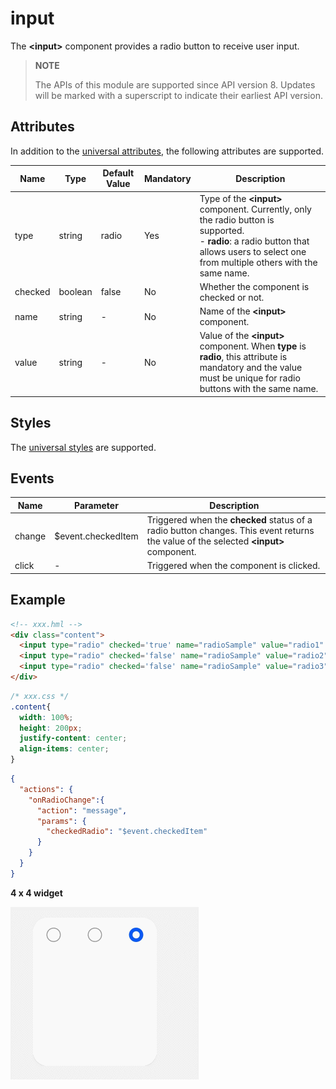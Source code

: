 # input


The **\<input>** component provides a radio button to receive user input. 

> **NOTE**
>
> The APIs of this module are supported since API version 8. Updates will be marked with a superscript to indicate their earliest API version.

## Attributes

In addition to the [universal attributes](js-service-widget-common-attributes.md), the following attributes are supported.

| Name     | Type     | Default Value  | Mandatory  | Description                                      |
| ------- | ------- | ----- | ---- | ---------------------------------------- |
| type    | string  | radio | Yes   | Type of the **\<input>** component. Currently, only the radio button is supported.<br>- **radio**: a radio button that allows users to select one from multiple others with the same name.|
| checked | boolean | false | No   | Whether the component is checked or not.                               |
| name    | string  | -     | No   | Name of the **\<input>** component.                             |
| value   | string  | -     | No   | Value of the **\<input>** component. When **type** is **radio**, this attribute is mandatory and the value must be unique for radio buttons with the same name.|


## Styles

The [universal styles](js-service-widget-common-styles.md) are supported.


## Events

| Name    | Parameter                | Description                                      |
| ------ | ------------------ | ---------------------------------------- |
| change | $event.checkedItem | Triggered when the **checked** status of a radio button changes. This event returns the value of the selected **\<input>** component.|
| click  | -                  | Triggered when the component is clicked.                              |


## Example


```html
<!-- xxx.hml -->
<div class="content">
  <input type="radio" checked='true' name="radioSample" value="radio1" onchange="onRadioChange"></input>
  <input type="radio" checked='false' name="radioSample" value="radio2" onchange="onRadioChange"></input>
  <input type="radio" checked='false' name="radioSample" value="radio3" onchange="onRadioChange"></input>
</div>
```


```css
/* xxx.css */
.content{
  width: 100%;
  height: 200px;
  justify-content: center;
  align-items: center;
}
```


```json
{
  "actions": {
    "onRadioChange":{
      "action": "message",
      "params": {
        "checkedRadio": "$event.checkedItem"
      }
    }
  }
}
```
**4 x 4 widget**

![input](figures/input.gif)
